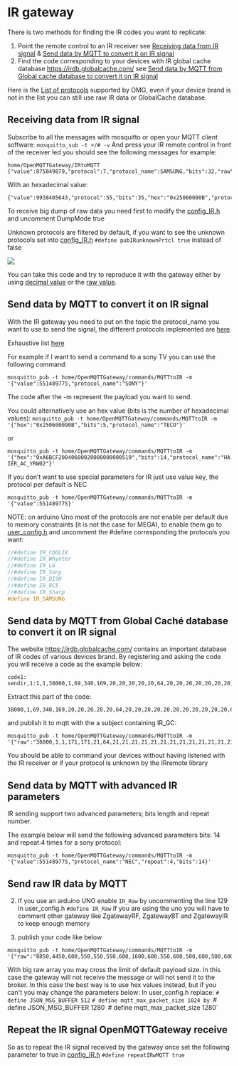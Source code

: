 # IR gateway
There is two methods for finding the IR codes you want to replicate:
1. Point the remote control to an IR receiver see [Receiving data from IR signal](#receiving-data-from-ir-signal) & [Send data by MQTT to convert it on IR signal](#send-data-by-mqtt-to-convert-it-on-ir-signal)
2. Find the code corresponding to your devices with IR global cache database https://irdb.globalcache.com/ see [Send data by MQTT from Global cache database to convert it on IR signal](#send-data-by-mqtt-from-global-cach%C3%A9-database-to-convert-it-on-ir-signal)

Here is the [List of protocols](https://docs.google.com/spreadsheets/d/1rTDZIG8rm0dSf4vP7HdTdM4-aRY1nDWH4jK28_WRwHQ/edit?usp=sharing) supported by OMG, even if your device brand is not in the list you can still use raw IR data or GlobalCache database.

## Receiving data from IR signal
Subscribe to all the messages with mosquitto or open your MQTT client software:
`mosquitto_sub -t +/# -v`
And press your IR remote control in front of the receiver led you should see the following messages for example:

```
home/OpenMQTTGateway/IRtoMQTT {"value":875849879,"protocol":7,"protocol_name":SAMSUNG,"bits":32,"raw":"4534,4432,612,518,614,516,616,1618,618,1616,618,512,618,1618,608,524,612,518,616,514,618,512,616,1618,616,1618,618,514,616,1618,616,514,616,514,618,512,616,1618,618,1618,618,514,610,1622,616,514,618,514,614,516,616,1618,618,512,618,512,618,1616,550,580,618,1616,612,1624,618,1616,618"}
```

With an hexadecimal value:
```
{"value":9938405643,"protocol":55,"bits":35,"hex":"0x25060090B","protocol_name":"TECO"}
```

To receive big dump of raw data you need first to modify the [config_IR.h](https://github.com/1technophile/OpenMQTTGateway/blob/091b317660fd201a30e2cd0e15424a13c5a6bd71/config_IR.h#L41) and uncomment DumpMode true

Unknown protocols are filtered by default, if you want to see the unknown protocols set into [config_IR.h](https://github.com/1technophile/OpenMQTTGateway/blob/master/config_IR.h)
`#define pubIRunknownPrtcl true` instead of false

![](https://github.com/1technophile/OpenMQTTGateway/blob/master/img/OpenMQTTGateway_serial3.jpg)

You can take this code and try to reproduce it with the gateway either by using [decimal value](#send-data-by-mqtt-to-convert-it-on-ir-signal) or the [raw value](#send-raw-ir-data-by-mqtt).

## Send data by MQTT to convert it on IR signal 
With the IR gateway you need to put on the topic the protocol_name you want to use to send the signal, the different protocols implemented are [here](https://github.com/crankyoldgit/IRremoteESP8266/blob/f9d7e5c622670132731e3f9c64d9132128eb320c/src/IRremoteESP8266.h#L299)

Exhaustive list [here](https://docs.google.com/spreadsheets/d/1_5fQjAixzRtepkykmL-3uN3G5bLfQ0zMajM9OBZ1bx0/edit#gid=1910001295)

For example if I want to send a command to a sony TV you can use the following command:

`mosquitto_pub -t home/OpenMQTTGateway/commands/MQTTtoIR -m  '{"value":551489775,"protocol_name":"SONY"}'`

The code after the -m represent the payload you want to send.

You could alternatively use an hex value (bits is the number of hexadecimal values):
`mosquitto_pub -t home/OpenMQTTGateway/commands/MQTTtoIR -m  '{"hex":"0x250600090B","bits":5,"protocol_name":"TECO"}'`

or

`mosquitto_pub -t home/OpenMQTTGateway/commands/MQTTtoIR -m  '{"hex":"0xA6BCF20040600020000000000519","bits":14,"protocol_name":"HAIER_AC_YRW02"}'`

If you don’t want to use special parameters for IR just use value key, the protocol per default is NEC

`mosquitto_pub -t home/OpenMQTTGateway/commands/MQTTtoIR -m  '{"value":551489775}'`

NOTE: on arduino Uno most of the protocols are not enable per default due to memory constraints (it is not the case for MEGA), to enable them go to [user_config.h](https://github.com/1technophile/OpenMQTTGateway/blob/master/main/User_config.h) and uncomment the #define corresponding the protocols you want:

```C++
//#define IR_COOLIX
//#define IR_Whynter
//#define IR_LG
//#define IR_Sony
//#define IR_DISH
//#define IR_RC5
//#define IR_Sharp
#define IR_SAMSUNG
```
## Send data by MQTT from Global Caché database to convert it on IR signal 

The website https://irdb.globalcache.com/ contains an important database of IR codes of various devices brand. By registering and asking the code you will receive a code as the example below:

```
code1: sendir,1:1,1,38000,1,69,340,169,20,20,20,20,20,64,20,20,20,20,20,20,20,20,20,20,20,64,20,64,20,20,20,64,20,64,20,64,20,64,20,64,20,64,20,64,20,20,20,20,20,20,20,20,20,20,20,20,20,20,20,20,20,64,20,64,20,64,20,64,20,64,20,64,20,1544,340,85,20,3663
```

Extract this part of the code:
```
38000,1,69,340,169,20,20,20,20,20,64,20,20,20,20,20,20,20,20,20,20,20,64,20,64,20,20,20,64,20,64,20,64,20,64,20,64,20,64,20,64,20,20,20,20,20,20,20,20,20,20,20,20,20,20,20,20,20,64,20,64,20,64,20,64,20,64,20,64,20,1544,340,85,20,3663
```

and publish it to mqtt with the a subject containing IR_GC:
```
mosquitto_pub -t home/OpenMQTTGateway/commands/MQTTtoIR -m '{"raw":"38000,1,1,171,171,21,64,21,21,21,21,21,21,21,21,21,21,21,21,21,64,21,64,21,21,21,21,21,21,21,21,21,21,21,21,21,64,21,21,21,21,21,21,21,64,21,21,21,21,21,21,21,21,21,64,21,64,21,64,21,21,21,64,21,64,21,64,21,64,21,1114","protocol_name":"GC"}'
```

You should be able to command your devices without having listened with the IR receiver or if your protocol is unknown by the IRremote library

## Send data by MQTT with advanced IR parameters
IR sending support two advanced parameters; bits length and repeat number.

The example below will send the following advanced parameters bits: 14 and repeat:4 times for a sony protocol:
```
mosquitto_pub -t home/OpenMQTTGateway/commands/MQTTtoIR -m '{"value":551489775,"protocol_name":"NEC","repeat":4,"bits":14}'
```

## Send raw IR data by MQTT

2) If you use an arduino UNO enable `IR_Raw` by uncommenting the line 129 in user_config.h
`#define IR_Raw`
If you are using the uno you will have to comment other gateway like ZgatewayRF, ZgatewayBT and ZgatewayIR to keep enough memory

3) publish your code like below
```
mosquitto_pub -t home/OpenMQTTGateway/commands/MQTTtoIR -m '{"raw":"8850,4450,600,550,550,550,600,1600,600,550,600,500,600,500,600,550,600,500,600,1650,600,1600,600,550,600,1600,600,1650,600,1600,600,1650,600,1600,600,550,600,500,600,550,550,1650,600,500,600,550,600,500,600,550,550,1650,600,1650,550,1650,600,550,550,1650,600,1650,550,1650,600,1650,600","protocol_name":"Raw"}'
```

With big raw array you may cross the limit of default payload size. In this case the gateway will not receive the message or will not send it to the broker.
In this case the best way is to use hex values instead, but if you can't you may change the parameters below:
In user_config.h replace:
`# define JSON_MSG_BUFFER 512`
`# define mqtt_max_packet_size 1024
by
`# define JSON_MSG_BUFFER 1280`
`# define mqtt_max_packet_size 1280`


## Repeat the IR signal OpenMQTTGateway receive
So as to repeat the IR signal received by the gateway once set the following parameter to true in [config_IR.h](https://github.com/1technophile/OpenMQTTGateway/blob/091b317660fd201a30e2cd0e15424a13c5a6bd71/config_IR.h#L37)
`#define repeatIRwMQTT true`
